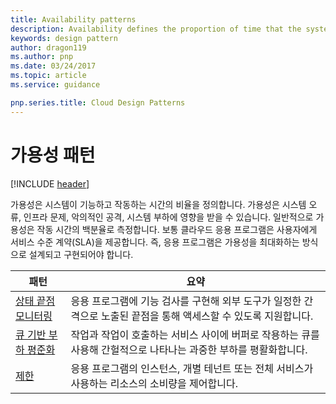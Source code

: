 ```yaml
---
title: Availability patterns
description: Availability defines the proportion of time that the system is functional and working. It will be affected by system errors, infrastructure problems, malicious attacks, and system load. It is usually measured as a percentage of uptime. Cloud applications typically provide users with a service level agreement (SLA), which means that applications must be designed and implemented in a way that maximizes availability.
keywords: design pattern
author: dragon119
ms.author: pnp
ms.date: 03/24/2017
ms.topic: article
ms.service: guidance

pnp.series.title: Cloud Design Patterns
---
```


# 가용성 패턴

[!INCLUDE [header](../../_includes/header.md)]

가용성은 시스템이 기능하고 작동하는 시간의 비율을 정의합니다. 가용성은 시스템 오류, 인프라 문제, 악의적인 공격, 시스템 부하에 영향을 받을 수 있습니다.  일반적으로 가용성은 작동 시간의 백분율로 측정합니다. 보통 클라우드 응용 프로그램은 사용자에게 서비스 수준 계약(SLA)을 제공합니다. 즉, 응용 프로그램은 가용성을 최대화하는 방식으로 설계되고 구현되어야 합니다.

| 패턴 | 요약 |
| ------- | ------- |
| [상태 끝점 모니터링](../health-endpoint-monitoring.md) | 응용 프로그램에 기능 검사를 구현해 외부 도구가 일정한 간격으로 노출된 끝점을 통해 액세스할 수 있도록 지원합니다. |
| [큐 기반 부하 평준화](../queue-based-load-leveling.md) | 작업과 작업이 호출하는 서비스 사이에 버퍼로 작용하는 큐를 사용해 간헐적으로 나타나는 과중한 부하를 평활화합니다. |
| [제한](../throttling.md) | 응용 프로그램의 인스턴스, 개별 테넌트 또는 전체 서비스가 사용하는 리소스의 소비량을 제어합니다. |
